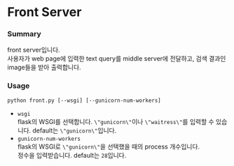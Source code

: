 # Front Server

### Summary  
front server입니다.  
사용자가 web page에 입력한 text query를 middle server에 전달하고, 검색 결과인 image들을 받아 출력합니다.  

### Usage  

```
python front.py [--wsgi] [--gunicorn-num-workers]
```

* `wsgi`  
	flask의 WSGI를 선택합니다. 
	`\"gunicorn\"`이나 `\"waitress\"`를 입력할 수 있습니다. default는 `\"gunicorn\"`입니다.  
* `gunicorn-num-workers`  
	flask의 WSGI로 `\"gunicorn\"`을 선택했을 때의 process 개수입니다.  
	정수을 입력받습니다. default는 `28`입니다.  
